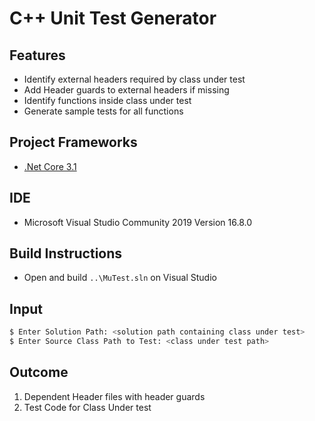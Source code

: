 # C++ Unit Test Generator

## Features

- Identify external headers required by class under test
- Add Header guards to external headers if missing
- Identify functions inside class under test
- Generate sample tests for all functions

## Project Frameworks

- [.Net Core 3.1](https://dotnet.microsoft.com/download/dotnet-core/3.1)

## IDE

* Microsoft Visual Studio Community 2019 Version 16.8.0

## Build Instructions

- Open and build `..\MuTest.sln` on Visual Studio

## Input
```bash
$ Enter Solution Path: <solution path containing class under test>
$ Enter Source Class Path to Test: <class under test path>
```

## Outcome
1. Dependent Header files with header guards 
2. Test Code for Class Under test

